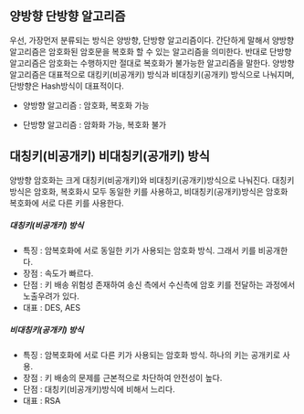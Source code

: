 ## 양방향 단방향 알고리즘
우선, 가장먼저 분류되는 방식은 양방향, 단방향 알고리즘이다. 간단하게 말해서 양방향 알고리즘은 암호화된 암호문을 복호화 할 수 있는 알고리즘을 의미한다. 반대로 단방향 알고리즘은 암호화는 수행하지만 절대로 복호화가 불가능한 알고리즘을 말한다. 양방향 알고리즘은 대표적으로 대킹키(비공개키) 방식과 비대칭키(공개키) 방식으로 나눠지며, 단방향은 Hash방식이 대표적이다.

- 양방향 알고리즘 : 암호화, 복호화 가능</p>
- 단방향 알고리즘 : 암화화 가능, 복호화 불가


## 대칭키(비공개키) 비대칭키(공개키) 방식
  
양방향 암호화는 크게 대칭키(비공개키)와 비대칭키(공개키)방식으로 나눠진다. 
대칭키 방식은 암호화, 복호화시 모두 동일한 키를 사용하고, 비대칭키(공개키)방식은 암호화 복호화에 서로 다른 키를 사용한다.

##### 대칭키(비공개키) 방식
- 특징 : 암복호화에 서로 동일한 키가 사용되는 암호화 방식. 그래서 키를 비공개한다.
- 장점 : 속도가 빠르다.
- 단점 : 키 배송 위험성 존재하여 송신 측에서 수신측에 암호 키를 전달하는 과정에서 노출우려가 있다.
- 대표 : DES, AES

##### 비대칭키(공개키) 방식
- 특징 : 암복호화에 서로 다른 키가 사용되는 암호화 방식. 하나의 키는 공개키로 사용.
- 장점 : 키 배송의 문제를 근본적으로 차단하여 안전성이 높다.
- 단점 : 대칭키(비공개키)방식에 비해서 느리다.
- 대표 : RSA
